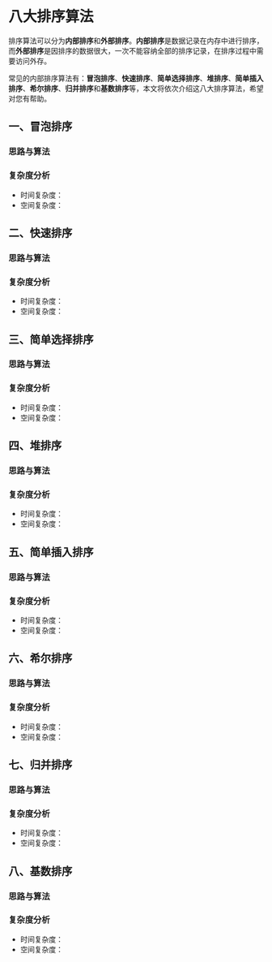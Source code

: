 # 八大排序算法

排序算法可以分为**内部排序**和**外部排序**。**内部排序**是数据记录在内存中进行排序，而**外部排序**是因排序的数据很大，一次不能容纳全部的排序记录，在排序过程中需要访问外存。

常见的内部排序算法有：**冒泡排序**、**快速排序**、**简单选择排序**、**堆排序**、**简单插入排序**、**希尔排序**、**归并排序**和**基数排序**等，本文将依次介绍这八大排序算法，希望对您有帮助。

## 一、冒泡排序

### 思路与算法

### 复杂度分析

- 时间复杂度：
- 空间复杂度：

## 二、快速排序

### 思路与算法

### 复杂度分析

- 时间复杂度：
- 空间复杂度：

## 三、简单选择排序

### 思路与算法

### 复杂度分析

- 时间复杂度：
- 空间复杂度：

## 四、堆排序

### 思路与算法

### 复杂度分析

- 时间复杂度：
- 空间复杂度：

## 五、简单插入排序

### 思路与算法

### 复杂度分析

- 时间复杂度：
- 空间复杂度：

## 六、希尔排序

### 思路与算法

### 复杂度分析

- 时间复杂度：
- 空间复杂度：

## 七、归并排序

### 思路与算法

### 复杂度分析

- 时间复杂度：
- 空间复杂度：

## 八、基数排序

### 思路与算法

### 复杂度分析

- 时间复杂度：
- 空间复杂度：
